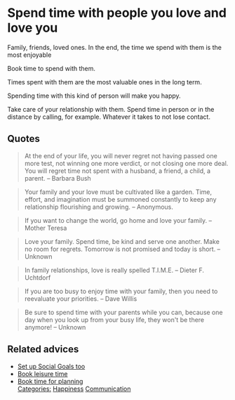 # Spend time with people you love and love you

Family, friends, loved ones. In the end, the time we spend with them is the most enjoyable

Book time to spend with them.

Times spent with them are the most valuable ones in the long term.

Spending time with this kind of person will make you happy.

Take care of your relationship with them. Spend time in person or in the distance by calling, for example. Whatever it takes to not lose contact.

## Quotes

> At the end of your life, you will never regret not having passed one more test, not winning one more verdict, or not closing one more deal. You will regret time not spent with a husband, a friend, a child, a parent. – Barbara Bush

> Your family and your love must be cultivated like a garden. Time, effort, and imagination must be summoned constantly to keep any relationship flourishing and growing. – Anonymous.

> If you want to change the world, go home and love your family. – Mother Teresa

> Love your family. Spend time, be kind and serve one another. Make no room for regrets. Tomorrow is not promised and today is short. – Unknown

> In family relationships, love is really spelled T.I.M.E. – Dieter F. Uchtdorf

> If you are too busy to enjoy time with your family, then you need to reevaluate your priorities. – Dave Willis

> Be sure to spend time with your parents while you can, because one day when you look up from your busy life, they won't be there anymore! – Unknown


## Related advices

- [Set up Social Goals too](../Set%20up%20Social%20Goals%20too/index.md)
- [Book leisure time](../Book%20leisure%20time/index.md)
- [Book time for planning](../Book%20time%20for%20planning/index.md)
<br/>[Categories:](../Categories/index.md) [Happiness](../Categories/Happiness.md) [Communication](../Categories/Communication.md)